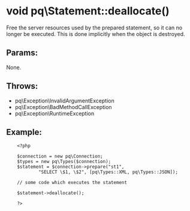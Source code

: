 # void pq\Statement::deallocate()

Free the server resources used by the prepared statement, so it can no longer be executed.
This is done implicitly when the object is destroyed.

## Params:

None.

## Throws:

* pq\Exception\InvalidArgumentException
* pq\Exception\BadMethodCallException
* pq\Exception\RuntimeException

## Example:

        <?php

        $connection = new pq\Connection;
        $types = new pq\Types($connection);
        $statement = $connection->prepare("st1",
                "SELECT \$1, \$2", [pq\Types::XML, pq\Types::JSON]);

        // some code which executes the statement

        $statement->deallocate();

        ?>

